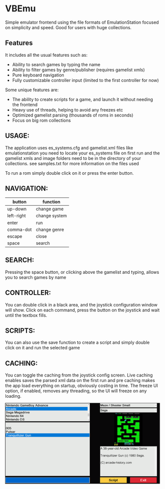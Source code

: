 # VBEmu
Simple emulator frontend using the file formats of EmulationStation focused on simplicity and speed. Good for users with huge collections.

## Features

It includes all the usual features such as:

* Ability to search games by typing the name
* Ability to filter games by genre/publisher (requires gamelist xmls)
* Pure keyboard navigation
* Fully customizable controller input (limited to the first controller for now)

Some unique features are:

* The ability to create scripts for a game, and launch it without needing the frontend
* Heavy use of threads, helping to avoid any freezes etc
* Optimized gamelist parsing (thousands of roms in seconds)
* Focus on big rom collections

## USAGE:

The application uses es_systems.cfg and gamelist.xml files like emulationstation
you need to locate your es_systems file on first run and the gamelist xmls and image folders need to be in the directory of your collections.
see samples.txt for more information on the files used

To run a rom simply double click on it or press the enter button.

## NAVIGATION:

|button|function|
| --- | --- |
|up-down|change game|
|left-right|change system|
|enter|run|
|comma-dot|change genre|
|escape|close|
|space|search|

## SEARCH:

Pressing the space button, or clicking above the gamelist and typing, allows you to search 
games by name

## CONTROLLER:

You can double click in a black area, and the joystick configuration window will show. 
Click on each command, press the button on the joystick and wait until the textbox fills.

## SCRIPTS:

You can also use the save function to create a script and simply double click on it and run the selected game

## CACHING:

You can toggle the caching from the joystick config screen. Live caching enables saves the parsed xml data 
on the first run and pre caching makes the app load everything on startup, obviously costing in time.
The freeze UI option, if enabled, removes any threading, so the UI will freeze on any loading.

![Screenshot](/screenshot.png)
